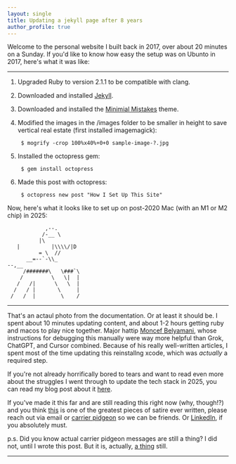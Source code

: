 ```yaml
---
layout: single
title: Updating a jekyll page after 8 years
author_profile: true
---
```


Welcome to the personal website I built back in 2017, over about 20 minutes on a Sunday.
If you'd like to know how easy the setup was on Ubunto in 2017, here's what it was like:
***


1.  Upgraded Ruby to version 2.1.1 to be compatible with clang.
    
2.  Downloaded and installed [Jekyll](http://jekyllrb.com/).
    
3.  Downloaded and installed the [Minimial Mistakes](https://github.com/mmistakes/minimal-mistakes/blob/master/theme-setup/index.md) theme.
    
4.  Modified the images in the /images folder to be smaller in height to save vertical real estate (first installed imagemagick):
    
         $ mogrify -crop 100%x40%+0+0 sample-image-?.jpg
        
    
5.  Installed the octopress gem:
    
         $ gem install octopress
        
    
6.  Made this post with octopress:
    
         $ octopress new post "How I Set Up This Site" 


Now, here's what it looks like to set up on post-2020 Mac (with an M1 or M2 chip) in 2025: 

```
            ,--.
           /-__ \
          |\
   |          |\\\\/|D
          = \  //
      __=--`-\\_
--,__
     /#######\   \###`\
    /         \   \|  |
   /   /|      \   \  |
  /   / |       \     |
 /   /  |        \    /
```
***
That's an actaul photo from the documentation.  Or at least it should be.  I spent about 10 minutes updating content, and about 1-2 hours getting ruby and macos to play nice together.  Major hattip [Moncef Belyamani](https://www.moncefbelyamani.com/how-to-install-xcode-homebrew-git-rvm-ruby-on-mac/), whose instructions for debugging this manually were way more helpful than Grok, ChatGPT, and Cursor combined.  Because of his really well-written articles, I spent most of the time updating this reinstallng xcode, which was *actually* a required step.

If you're not already horrifically bored to tears and want to read even more about the struggles I went through to update the tech stack in 2025, you can read my blog post about it [here](/2025/07/02/updating-jekyll-in-2025.html).

If you've made it this far and are still reading this right now (why, though!?) and you think [this](https://aphyr.com/posts/342-typing-the-technical-interview) is one of the greatest pieces of satire ever written, please reach out via email or [carrier pidgeon](https://en.wikipedia.org/wiki/IP_over_Avian_Carriers) so we can be friends.  Or [LinkedIn](https://www.linkedin.com/in/alyshia-ledlie-2aa52466/), if you absolutely must.

p.s. Did you know actual carrier pidgeon messages are still a thing?  I did not, until I wrote this post.  But it is, actually, [a thing](https://en.wikipedia.org/wiki/IP_over_Avian_Carriers) still.
***

